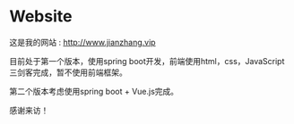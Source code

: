 # Website
这是我的网站 : http://www.jianzhang.vip

目前处于第一个版本，使用spring boot开发，前端使用html，css，JavaScript三剑客完成，暂不使用前端框架。

第二个版本考虑使用spring boot + Vue.js完成。

感谢来访！